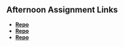 ## Afternoon Assignment Links

- **[Repo](https://github.com/Nasery123/FirstProject)**
- **[Repo](https://github.com/Nasery123/SecondProject)**
- **[Repo](https://github.com/Nasery123/PostItSharp.client)**
